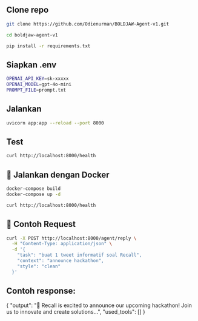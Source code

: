 ## Clone repo
```sh
git clone https://github.com/Odienurman/BOLDJAW-Agent-v1.git
```
```sh
cd boldjaw-agent-v1
```
```sh
pip install -r requirements.txt
```

## Siapkan .env
```sh
OPENAI_API_KEY=sk-xxxxx
OPENAI_MODEL=gpt-4o-mini
PROMPT_FILE=prompt.txt
```

## Jalankan
```sh
uvicorn app:app --reload --port 8000
```

## Test
```sh
curl http://localhost:8000/health
```


## 🐳 Jalankan dengan Docker
```sh
docker-compose build
docker-compose up -d
```
```sh
curl http://localhost:8000/health
```

## 🔑 Contoh Request
```sh
curl -X POST http://localhost:8000/agent/reply \
  -H "Content-Type: application/json" \
  -d '{
    "task": "buat 1 tweet informatif soal Recall",
    "context": "announce hackathon",
    "style": "clean"
  }'
```

## Contoh response:
{
  "output": "🚀 Recall is excited to announce our upcoming hackathon! Join us to innovate and create solutions...",
  "used_tools": []
}
